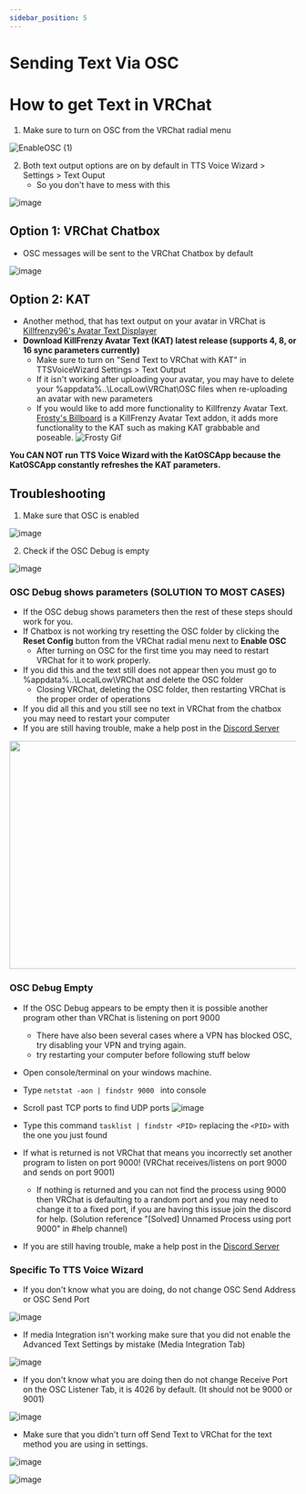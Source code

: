 ```yaml
---
sidebar_position: 5
---
```


# Sending Text Via OSC

# How to get Text in VRChat
1.  Make sure to turn on OSC from the VRChat radial menu 

![EnableOSC (1)](https://user-images.githubusercontent.com/101527472/189733533-957f6e92-ebba-4c67-b857-f1abac9d0eb3.gif) 

2. Both text output options are on by default in TTS Voice Wizard > Settings > Text Ouput 
    - So you don't have to mess with this

![image](https://github.com/VRCWizard/TTS-Voice-Wizard/assets/101527472/23789a32-8dd7-4e17-aebe-aed7b73e9a5d)


## Option 1: VRChat Chatbox
- OSC messages will be sent to the VRChat Chatbox by default


![image](https://user-images.githubusercontent.com/101527472/198512098-ea1b84a5-4ca9-4aac-84cb-46f86d1683e2.png)


    
 ## Option 2: KAT
- Another method, that has text output on your avatar in VRChat is [Killfrenzy96's Avatar Text Displayer](https://github.com/killfrenzy96/KillFrenzyAvatarText/) 
- **Download KillFrenzy Avatar Text (KAT) latest release (supports 4, 8, or 16 sync parameters currently)**
    - Make sure to turn on "Send Text to VRChat with KAT" in TTSVoiceWizard Settings > Text Output 
    - If it isn't working after uploading your avatar, you may have to delete your %appdata%..\LocalLow\VRChat\OSC files when re-uploading an avatar with new parameters
    - If you would like to add more functionality to Killfrenzy Avatar Text. [Frosty's Billboard](https://github.com/Frosty704/Billboard) is a KillFrenzy Avatar Text addon, it adds more functionality to the KAT such as making KAT grabbable and poseable. 
    ![Frosty Gif](https://user-images.githubusercontent.com/36753686/236354712-a617f28c-75c1-4591-86de-860f6feb9fcc.gif)

**You CAN NOT run TTS Voice Wizard with the KatOSCApp because the KatOSCApp constantly refreshes the KAT parameters.**
    
    
## Troubleshooting

1. Make sure that OSC is enabled 

![image](https://user-images.githubusercontent.com/101527472/213926548-8e395e6a-1f06-4ab0-a08e-d4d125b3f83b.png)

2. Check if the OSC Debug is empty

![image](https://cdn.discordapp.com/attachments/1122474716448444537/1122591889661624441/686b23ca-95c7-476b-18ac-372022b052c6.gif)

### OSC Debug shows parameters (SOLUTION TO MOST CASES)
- If the OSC debug shows parameters then the rest of these steps should work for you. 
- If Chatbox is not working try resetting the OSC folder by clicking the **Reset Config** button from the VRChat radial menu next to **Enable OSC** 
    - After turning on OSC for the first time you may need to restart VRChat for it to work properly.
- If you did this and the text still does not appear then you must go to %appdata%..\LocalLow\VRChat and delete the OSC folder 
    -  Closing VRChat, deleting the OSC folder, then restarting VRChat is the proper order of operations
- If you did all this and you still see no text in VRChat from the chatbox you may need to restart your computer
- If you are still having trouble, make a help post in the [Discord Server](https://discord.gg/YjgR9SWPnW)

<img src="https://user-images.githubusercontent.com/101527472/189431265-c3005a90-8f0b-49b9-88b6-3300f4e4a465.png" width="800" height="400" />

### OSC Debug Empty

- If the OSC Debug appears to be empty then it is possible another program other than VRChat is listening on port 9000
    - There have also been several cases where a VPN has blocked OSC, try disabling your VPN and trying again.
    - try restarting your computer before following stuff below
- Open console/terminal on your windows machine.
- Type ``` netstat -aon | findstr 9000  ``` into console
- Scroll past TCP ports to find UDP ports 
![image](https://user-images.githubusercontent.com/101527472/213927111-c0b50e1f-14c9-4240-b8c6-818d08d2cc91.png)
- Type this command ```tasklist | findstr <PID>``` replacing the ```<PID>``` with the one you just found

- If what is returned is not VRChat that means you incorrectly set another program to listen on port 9000! (VRChat receives/listens on port 9000 and sends on port 9001)
    - If nothing is returned and you can not find the process using 9000 then VRChat is defaulting to a random port and you may need to change it to a fixed port, if you are having this issue join the discord for help. (Solution reference "[Solved] Unnamed Process using port 9000" in #help channel)
- If you are still having trouble, make a help post in the [Discord Server](https://discord.gg/YjgR9SWPnW)

###  Specific To TTS Voice Wizard

- If you don't know what you are doing, do not change OSC Send Address or OSC Send Port 

![image](https://user-images.githubusercontent.com/101527472/213927348-54146cc0-f9ba-407a-8768-4b0652d75c27.png)

- If media Integration isn't working make sure that you did not enable the Advanced Text Settings by mistake (Media Integration Tab)

![image](https://user-images.githubusercontent.com/101527472/213927405-7fc7ca1d-c376-43ca-a566-c995be6a53f6.png)

- If you don't know what you are doing then do not change Receive Port on the OSC Listener Tab, it is 4026 by default. (It should not be 9000 or 9001)

![image](https://user-images.githubusercontent.com/101527472/213927522-595d8550-a710-481f-84f3-4f66017f4aea.png)

- Make sure that you didn't turn off Send Text to VRChat for the text method you are using in settings.

![image](https://user-images.githubusercontent.com/101527472/213928128-87ac94e0-ca20-4936-9a4a-0bf6598010df.png)

![image](https://user-images.githubusercontent.com/101527472/213928110-ab5cbe05-9679-4884-8a62-3317a1170175.png)